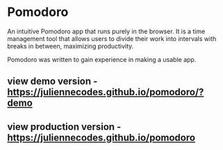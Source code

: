 # Pomodoro
An intuitive Pomodoro app that runs purely in the browser. It is a time management tool that allows users to divide their work into intervals with breaks in between, maximizing productivity.

Pomodoro was written to gain experience in making a usable app.

## view demo version - https://juliennecodes.github.io/pomodoro/?demo

## view production version - https://juliennecodes.github.io/pomodoro
